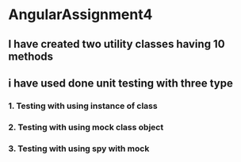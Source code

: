 # AngularAssignment4

## I have created two utility classes having 10 methods 

## i have used done unit testing with three type

### 1. Testing with using instance of class
### 2. Testing with using mock class object
### 3. Testing with using spy with mock
